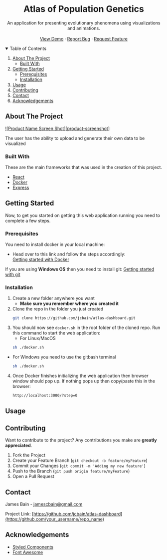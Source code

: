 <!-- PROJECT LOGO -->
<br />
<p align="center">
  <h1 align="center">Atlas of Population Genetics</h1>

  <p align="center">
    An application for presenting evolutionary phenomena using visualizations and animations.
    <br />
    <br />
    <a href="#">View Demo</a>
    ·
    <a href="https://github.com/jcbain/popgen-atlas/issues">Report Bug</a>
    ·
    <a href="https://github.com/jcbain/popgen-atlas/issues">Request Feature</a>
  </p>
</p>



<!-- TABLE OF CONTENTS -->
<details open="open">
  <summary>Table of Contents</summary>
  <ol>
    <li>
      <a href="#about-the-project">About The Project</a>
      <ul>
        <li><a href="#built-with">Built With</a></li>
      </ul>
    </li>
    <li>
      <a href="#getting-started">Getting Started</a>
      <ul>
        <li><a href="#prerequisites">Prerequisites</a></li>
        <li><a href="#installation">Installation</a></li>
      </ul>
    </li>
    <li><a href="#usage">Usage</a></li>
    <li><a href="#contributing">Contributing</a></li>
    <li><a href="#contact">Contact</a></li>
    <li><a href="#acknowledgements">Acknowledgements</a></li>
  </ol>
</details>



<!-- ABOUT THE PROJECT -->
## About The Project

[![Product Name Screen Shot][product-screenshot]](https://example.com)

The user has the ability to upload and generate their own data to be visualized

### Built With

These are the main frameworks that was used in the creation of this project.
* [React](https://reactjs.org/)
* [Docker](https://www.docker.com/)
* [Express](https://expressjs.com/)



<!-- GETTING STARTED -->
## Getting Started

Now, to get you started on getting this web application running you need to complete a few steps.

### Prerequisites

You need to install docker in your local machine:
* Head over to this link and follow the steps accordingly: 
  <br/>
  [Getting started with Docker](https://docs.docker.com/get-docker/)
  
If you are using **Windows OS** then you need to install git:
[Getting started with git](https://git-scm.com/downloads)

### Installation

1. Create a new folder anywhere you want 
   * **Make sure you remember where you created it**
2. Clone the repo in the folder you just created
   ```sh
   git clone https://github.com/jcbain/atlas-dashboard.git
   ```
3. You should now see `docker.sh` in the root folder of the cloned repo. Run this command to start the web application:
   * For Linux/MacOS
    ```sh
    sh ./docker.sh
    ```
  * For Windows you need to use the gitbash terminal
    ```sh
    sh ./docker.sh
    ```
4. Once Docker finishes initializing the web application then browser window should pop up. If nothing pops up then copy/paste this in the browser:
    ```sh
    http://localhost:3000/?step=0
    ```



<!-- USAGE EXAMPLES -->
## Usage


<!-- CONTRIBUTING -->
## Contributing

Want to contribute to the project? Any contributions you make are **greatly appreciated**.

1. Fork the Project
2. Create your Feature Branch (`git checkout -b feature/myFeature`)
3. Commit your Changes (`git commit -m 'Adding my new feature'`)
4. Push to the Branch (`git push origin feature/myFeature`)
5. Open a Pull Request


<!-- CONTACT -->
## Contact

James Bain - jamescbain@gmail.com

Project Link: [https://github.com/jcbain/atlas-dashboard](https://github.com/your_username/repo_name)



<!-- ACKNOWLEDGEMENTS -->
## Acknowledgements
* [Styled Components](https://styled-components.com/)
* [Font Awesome](https://fontawesome.com)





<!-- MARKDOWN LINKS & IMAGES -->
<!-- https://www.markdownguide.org/basic-syntax/#reference-style-links -->
